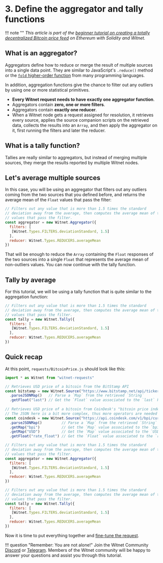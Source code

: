 # 3. Define the aggregator and tally functions

!!! note ""
    *This article is part of the [beginner tutorial on creating a totally
    decentralized Bitcoin price feed][intro] on Ethereum with Solidity and
    Witnet.*

## What is an aggregator?

Aggregators define how to reduce or merge the result of multiple sources
into a single data point. They are similar to JavaScript's `.reduce()`
method or the [`fold` higher-order function][fold] from many programming
languages.

In addition, aggregation functions give the chance to filter out any
outliers by using one or more statistical primitives.

- **Every Witnet request needs to have exactly one aggregator
  function**.
- Aggregators contain **zero, one or more filters**.
- Aggregators contain **exactly one reducer**.
- When a Witnet node gets a request assigned for resolution, it
  retrieves every source, applies the source companion scripts on the
  retrieved data, collects the results into an `Array`, and then apply
  the aggregator on it, first running the filters and later the
  reducer.


## What is a tally function?

Tallies are really similar to aggregators, but instead of merging
multiple sources, they merge the results reported by multiple Witnet
nodes.

## Let's average multiple sources

In this case, you will be using an aggregator that filters out any
outliers coming from the two sources that you defined before, and
returns the average mean of the `Float` values that pass the filter:

```javascript
// Filters out any value that is more than 1.5 times the standard
// deviation away from the average, then computes the average mean of the
// values that pass the filter.
const aggregator = new Witnet.Aggregator({
  filters: [
   [Witnet.Types.FILTERS.deviationStandard, 1.5]
  ],
  reducer: Witnet.Types.REDUCERS.averageMean
})
```

That will be enough to reduce the `Array` containing the `Float`
responses of the two sources into a single `Float` that represents the
average mean of non-outliers values. You can now continue with the tally
function.

## Tally by average

For this tutorial, we will be using a tally function that is quite
similar to the aggregation function:

```javascript
// Filters out any value that is more than 1.5 times the standard
// deviation away from the average, then computes the average mean of the
// values that pass the filter.
const tally = new Witnet.Tally({
  filters: [
   [Witnet.Types.FILTERS.deviationStandard, 1.5]
  ],
  reducer: Witnet.Types.REDUCERS.averageMean
})
```

## Quick recap

At this point, `requests/BitcoinPrice.js`  should look like this:

```javascript
import * as Witnet from "witnet-requests"

// Retrieves USD price of a bitcoin from the BitStamp API
const bitstamp = new Witnet.Source("https://www.bitstamp.net/api/ticker/")
  .parseJSONMap()   // Parse a `Map` from the retrieved `String`
  .getFloat("last") // Get the `Float` value associated to the `last` key
  
// Retrieves USD price of a bitcoin from CoinDesk's "bitcoin price index" API
// The JSON here is a bit more complex, thus more operators are needed
const coindesk = new Witnet.Source("https://api.coindesk.com/v1/bpi/currentprice.json")
  .parseJSONMap()         // Parse a `Map` from the retrieved `String`
  .getMap("bpi")          // Get the `Map` value associated to the `bpi` key
  .getMap("USD")          // Get the `Map` value associated to the `USD` key
  .getFloat("rate_float") // Get the `Float` value associated to the `rate_float` key

// Filters out any value that is more than 1.5 times the standard
// deviation away from the average, then computes the average mean of the
// values that pass the filter.
const aggregator = new Witnet.Aggregator({
  filters: [
   [Witnet.Types.FILTERS.deviationStandard, 1.5]
  ],
  reducer: Witnet.Types.REDUCERS.averageMean
})

// Filters out any value that is more than 1.5 times the standard
// deviation away from the average, then computes the average mean of the
// values that pass the filter.
const tally = new Witnet.Tally({
  filters: [
   [Witnet.Types.FILTERS.deviationStandard, 1.5]
  ],
  reducer: Witnet.Types.REDUCERS.averageMean
})
```

Now it is time to put everything together and
[fine-tune the request][next].

!!! question "Remember: You are not alone!"
    Join the Witnet Community [Discord] or [Telegram].
    Members of the Witnet community will be happy to answer your
    questions and assist you through this
    tutorial.

[Discord]: https://discord.gg/X4uurfP
[Telegram]: https://t.me/witnetio
[intro]: /tutorials/bitcoin-price-feed/introduction
[fold]: https://en.wikipedia.org/wiki/Fold_(higher-order_function)
[next]: /tutorials/bitcoin-price-feed/fine-tuning
